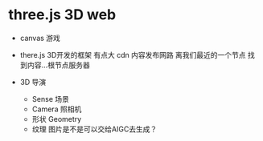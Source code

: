 # three.js 3D web

- canvas 游戏

- there.js 3D开发的框架
    有点大
    cdn 内容发布网路 离我们最近的一个节点 找到内容...根节点服务器

- 3D
    导演
    - Sense 场景
    - Camera 照相机
    - 形状
        Geometry
    - 纹理
        图片是不是可以交给AIGC去生成？